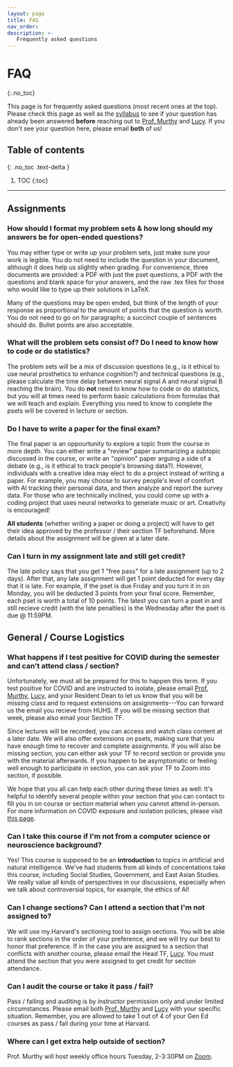 ```yaml
---
layout: page
title: FAQ
nav_order: 
description: >-
   Frequently asked questions
---
```


# FAQ
{:.no_toc}

This page is for frequently asked questions (most recent ones at the top). Please check this page as well as the [syllabus](https://gened1125.github.io/spring2022/syllabus/) to see if your question has already been answered **before** reaching out to [Prof. Murthy](mailto:vnmurthy@fas.harvard.edu) and [Lucy](mailto:lucylai@g.harvard.edu). If you don't see your question here, please email **both** of us!

## Table of contents
{: .no_toc .text-delta }

1. TOC
{:toc}

---
## Assignments 
### How should I format my problem sets & how long should my answers be for open-ended questions?
You may either type or write up your problem sets, just make sure your work is legible. You do not need to include the question in your document, although it does help us slightly when grading. For convenience, three documents are provided: a PDF with just the pset questions, a PDF with the questions and blank space for your answers, and the raw .tex files for those who would like to type up their solutions in LaTeX.

Many of the questions may be open ended, but think of the length of your response as proportional to the amount of points that the question is worth. You do not need to go on for paragraphs; a succinct couple of sentences should do. Bullet points are also acceptable.

### What will the problem sets consist of? Do I need to know how to code or do statistics?
The problem sets will be a mix of discussion questions (e.g., is it ethical to use neural prosthetics to enhance cognition?) and technical questions (e.g., please calculate the time delay between neural signal A and neural signal B reaching the brain). You do **not** need to know how to code or do statistics, but you will at times need to perform basic calculations from formulas that we will teach and explain. Everything you need to know to complete the psets will be covered in lecture or section. 

### Do I have to write a paper for the final exam? 
The final paper is an oppourtunity to explore a topic from the course in more depth. You can either write a "review" paper summarizing a subtopic discussed in the course, or write an "opinion" paper arguing a side of a debate (e.g., is it ethical to track people's browsing data?). However, individuals with a creative idea may elect to do a project instead of writing a paper. For example, you may choose to survey people's level of comfort with AI tracking their personal data, and then analyze and report the survey data. For those who are technically inclined, you could come up with a coding project that uses neural networks to generate music or art. Creativity is encouraged! 

**All students** (whether writing a paper or doing a project) will have to get their idea approved by the professor / their section TF beforehand. More details about the assignment will be given at a later date.

### Can I turn in my assignment late and still get credit?
The late policy says that you get 1 "free pass" for a late assignment (up to 2 days). After that, any late assignment will get 1 point deducted for every day that it is late. For example, if the pset is due Friday and you turn it in on Monday, you will be deducted 3 points from your final score. Remember, each pset is worth a total of 10 points. The latest you can turn a pset in and still recieve credit (with the late penalties) is the Wednesday after the pset is due @ 11:59PM.

## General / Course Logistics
### What happens if I test positive for COVID during the semester and can't attend class / section?
Unfortunately, we must all be prepared for this to happen this term. If you test positive for COVID and are instructed to isolate, please email [Prof. Murthy](mailto:vnmurthy@fas.harvard.edu), [Lucy](mailto:lucylai@g.harvard.edu), and your Resident Dean to let us know that you will be missing class and to request extensions on assignments---You can forward us the email you recieve from HUHS. If you will be missing section that week, please also email your Section TF. 

Since lectures will be recorded, you can access and watch class content at a later date. We will also offer extensions on psets, making sure that you have enough time to recover and complete assignments. If you will also be missing section, you can either ask your TF to record section or provide you with the material afterwards. If you happen to be asymptomatic or feeling well enough to participate in section, you can ask your TF to Zoom into section, if possible.

We hope that you all can help each other during these times as well: It's helpful to identify several people within your section that you can contact to fill you in on course or section material when you cannot attend in-person. For more information on COVID exposure and isolation policies, please visit [this page](https://www.harvard.edu/coronavirus/testing-tracing/exposure-quarantine-isolation/).

### Can I take this course if I'm not from a computer science or neuroscience background?
Yes! This course is supposed to be an **introduction** to topics in artificial and natural intelligence. We've had students from all kinds of concentations take this course, including Social Studies, Government, and East Asian Studies. We really value all kinds of perspectives in our discussions, especially when we talk about controversial topics, for example, the ethics of AI!

### Can I change sections? Can I attend a section that I'm not assigned to?
We will use my.Harvard's sectioning tool to assign sections. You will be able to rank sections in the order of your preference, and we will try our best to honor that preference. If in the case you are assigned to a section that conflicts with another course, please email the Head TF, [Lucy](mailto:lucylai@g.harvard.edu). You must attend the section that you were assigned to get credit for section attendance. 

### Can I audit the course or take it pass / fail?
Pass / failing and auditing is by instructor permission only and under limited circumstances. Please email both [Prof. Murthy](mailto:vnmurthy@fas.harvard.edu) and [Lucy](mailto:lucylai@g.harvard.edu) with your specific situation. Remember, you are allowed to take 1 out of 4 of your Gen Ed courses as pass / fail during your time at Harvard.

### Where can I get extra help outside of section?
Prof. Murthy will host weekly office hours Tuesday, 2-3:30PM on [Zoom](https://harvard.zoom.us/my/venki.murthy).
